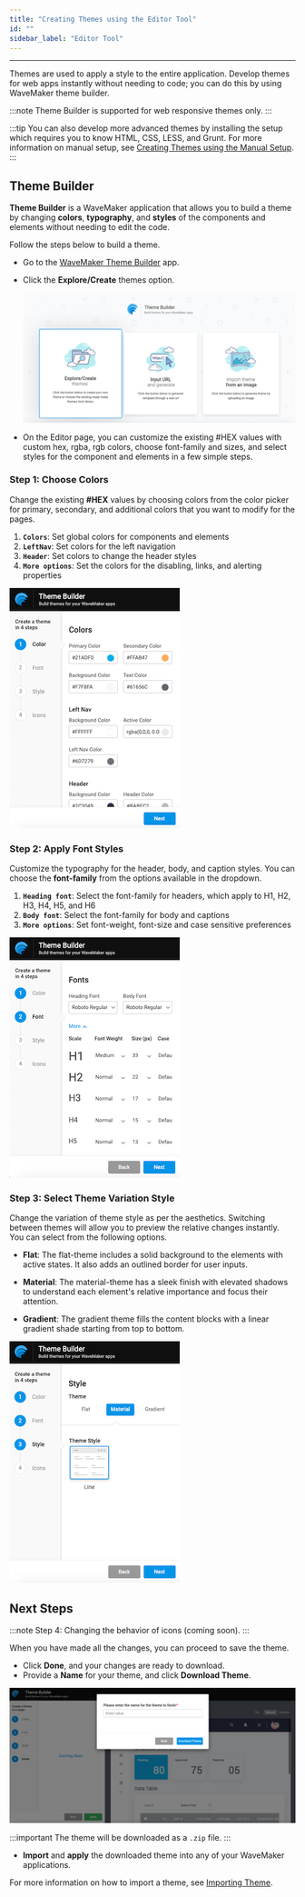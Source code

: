 ```yaml
---
title: "Creating Themes using the Editor Tool"
id: ""
sidebar_label: "Editor Tool"
---
```

---

Themes are used to apply a style to the entire application. Develop themes for web apps instantly without needing to code; you can do this by using WaveMaker theme builder.

:::note
Theme Builder is supported for web responsive themes only.
:::

:::tip
You can also develop more advanced themes by installing the setup which requires you to know HTML, CSS, LESS, and Grunt. For more information on manual setup, see [Creating Themes using the Manual Setup](/learn/app-development/ui-design/creating-themes).
:::

## Theme Builder

**Theme Builder** is a WaveMaker application that allows you to build a theme by changing **colors**, **typography**, and **styles** of the components and elements without needing to edit the code.

Follow the steps below to build a theme.

- Go to the [WaveMaker Theme Builder](https://apps.wavemakeronline.com/Theme_Builder/#/Dashboard) app.
-  Click the **Explore/Create** themes option.

    ![theme options](/learn/assets/theme-builder.png)

- On the Editor page, you can customize the existing #HEX values with custom hex, rgba, rgb colors, choose font-family and sizes, and select styles for the component and elements in a few simple steps.

### Step 1: Choose Colors

Change the existing **#HEX** values by choosing colors from the color picker for primary, secondary, and additional colors that you want to modify for the pages.

1. **`Colors`**: Set global colors for components and elements
2. **`LeftNav`**: Set colors for the left navigation
3. **`Header`**: Set colors to change the header styles
4. **`More options`**: Set the colors for the disabling, links, and alerting properties

![apply colors](/learn/assets/Theme-builder-step1.png)

### Step 2: Apply Font Styles

Customize the typography for the header, body, and caption styles. You can choose the **font-family** from the options available in the dropdown.

1. **`Heading font`**: Select the font-family for headers, which apply to H1, H2, H3, H4, H5, and H6
2. **`Body font`**: Select the font-family for body and captions
3. **`More options`**: Set font-weight, font-size and case sensitive preferences

![apply font](/learn/assets/Theme-builder-step2.png)

### Step 3: Select Theme Variation Style

Change the variation of theme style as per the aesthetics. Switching between themes will allow you to preview the relative changes instantly. You can select from the following options.

- **Flat**: The flat-theme includes a solid background to the elements with active states. It also adds an outlined border for user inputs.

- **Material**: The material-theme has a sleek finish with elevated shadows to understand each element's relative importance and focus their attention.

- **Gradient**: The gradient theme fills the content blocks with a linear gradient shade starting from top to bottom.

![apply theme style](/learn/assets/Theme-builder-step3.png)
  
## Next Steps

:::note
Step 4: Changing the behavior of icons (coming soon).
:::

When you have made all the changes, you can proceed to save the theme.

- Click **Done**, and your changes are ready to download.
- Provide a **Name** for your theme, and click **Download Theme**.

[![download theme](/learn/assets/theme-builder-rename.png)](/learn/assets/theme-builder-rename.png)

:::important
The theme will be downloaded as a `.zip` file.
:::

- **Import** and **apply** the downloaded theme into any of your WaveMaker applications.

For more information on how to import a theme, see [Importing Theme](/learn/app-development/ui-design/themes#import-theme).
